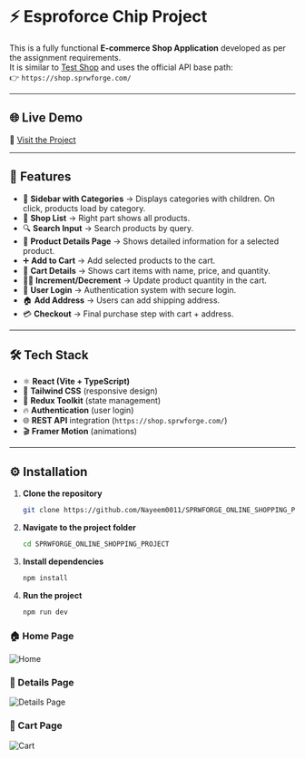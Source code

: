 # ⚡ Esproforce Chip Project

This is a fully functional **E-commerce Shop Application** developed as per the assignment requirements.  
It is similar to [Test Shop](http://test.sprwforge.com/) and uses the official API base path:  
👉 `https://shop.sprwforge.com/`

---

## 🌐 Live Demo
🔗 [Visit the Project](https://sprwforge-online-shopping-project.vercel.app/)

---

## 🚀 Features
- 📂 **Sidebar with Categories** → Displays categories with children. On click, products load by category.  
- 🛒 **Shop List** → Right part shows all products.  
- 🔍 **Search Input** → Search products by query.  
- 📄 **Product Details Page** → Shows detailed information for a selected product.  
- ➕ **Add to Cart** → Add selected products to the cart.  
- 🛒 **Cart Details** → Shows cart items with name, price, and quantity.  
- 🔼🔽 **Increment/Decrement** → Update product quantity in the cart.  
- 🔑 **User Login** → Authentication system with secure login.  
- 🏠 **Add Address** → Users can add shipping address.  
- 💳 **Checkout** → Final purchase step with cart + address.  

---

## 🛠️ Tech Stack
- ⚛️ **React (Vite + TypeScript)**  
- 🎨 **Tailwind CSS** (responsive design)  
- 🔄 **Redux Toolkit** (state management)  
- 🔥 **Authentication** (user login)  
- 🌐 **REST API** integration (`https://shop.sprwforge.com/`)  
- 🎬 **Framer Motion** (animations)

---

## ⚙️ Installation

1. **Clone the repository**
   ```bash
   git clone https://github.com/Nayeem0011/SPRWFORGE_ONLINE_SHOPPING_PROJECT.git

2. **Navigate to the project folder**
   ```bash
   cd SPRWFORGE_ONLINE_SHOPPING_PROJECT

3. **Install dependencies**
   ```bash
   npm install

4. **Run the project**
   ```bash
   npm run dev

### 🏠 Home Page
![Home](./screenshots/home.png)

### 🛒 Details Page
![Details Page](./screenshots/details.png)

### 🛒 Cart Page
![Cart](./screenshots/addtocart.png)

